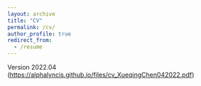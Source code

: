 ```yaml
---
layout: archive
title: "CV"
permalink: /cv/
author_profile: true
redirect_from:
  - /resume
---
```


Version 2022.04
(https://alphalyncis.github.io/files/cv_XueqingChen042022.pdf)

